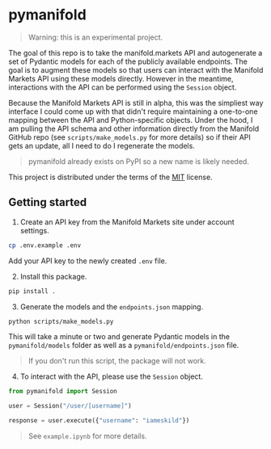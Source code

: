 # pymanifold

> Warning: this is an experimental project.

The goal of this repo is to take the manifold.markets API and autogenerate a set of Pydantic models for each of the publicly available endpoints. The goal is to augment these models so that users can interact with the Manifold Markets API using these models directly. However in the meantime, interactions with the API can be performed using the `Session` object.

Because the Manifold Markets API is still in alpha, this was the simpliest way interface I could come up with that didn't require maintaining a one-to-one mapping between the API and Python-specific objects. Under the hood, I am pulling the API schema and other information directly from the Manifold GitHub repo (see `scripts/make_models.py` for more details) so if their API gets an update, all I need to do I regenerate the models.

> pymanifold already exists on PyPI so a new name is likely needed. 

This project is distributed under the terms of the [MIT](https://spdx.org/licenses/MIT.html) license.


## Getting started

1. Create an API key from the Manifold Markets site under account settings.

```bash
cp .env.example .env
```
Add your API key to the newly created `.env` file.

2. Install this package.

```bash
pip install .
```

3. Generate the models and the `endpoints.json` mapping.

```bash
python scripts/make_models.py
```

This will take a minute or two and generate Pydantic models in the `pymanifold/models` folder as well as a `pymanifold/endpoints.json` file.

> If you don't run this script, the package will not work.

4. To interact with the API, please use the `Session` object.

```python
from pymanifold import Session

user = Session("/user/[username]")

response = user.execute({"username": "iameskild"})
```

> See `example.ipynb` for more details.
